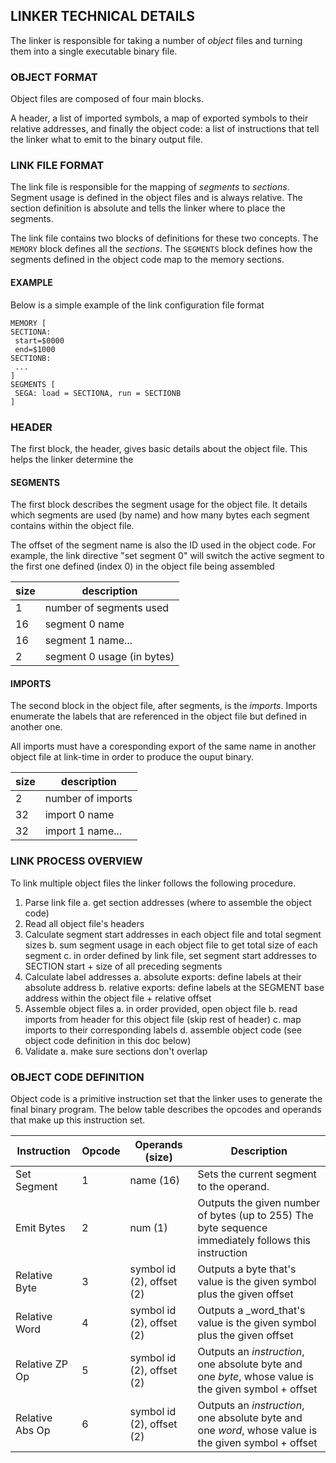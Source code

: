 ## LINKER TECHNICAL DETAILS

The linker is responsible for taking a number of _object_ files and turning them into a
single executable binary file.

### OBJECT FORMAT
Object files are composed of four main blocks.

A header, a list of imported symbols, a map of exported symbols to their relative
addresses, and finally the object code: a list of instructions that tell the linker
what to emit to the binary output file.

### LINK FILE FORMAT
The link file is responsible for the mapping of _segments_ to _sections_.
Segment usage is defined in the object files and is always relative.  The section
definition is absolute and tells the linker where to place the segments.

The link file contains two blocks of definitions for these two concepts.
The `MEMORY` block defines all the _sections_.
The `SEGMENTS` block defines how the segments defined in the object code map to the memory sections.

#### EXAMPLE
Below is a simple example of the link configuration file format

```
MEMORY [
SECTIONA:
 start=$0000
 end=$1000
SECTIONB:
 ...
]
SEGMENTS [
 SEGA: load = SECTIONA, run = SECTIONB
]
```

### HEADER
The first block, the header, gives basic details about the object file.  This helps the
linker determine the

#### SEGMENTS
The first block describes the segment usage for the object file.  It details which segments
are used (by name) and how many bytes each segment contains within the object file.

The offset of the segment name is also the ID used in the object code.  For example, the
link directive "set segment 0" will switch the active segment to the first one defined (index 0) in
the object file being assembled

| size |  description
|------|---------------------------------------------------------
|   1  | number of segments used
|  16  | segment 0 name
|  16  | segment 1 name...
|   2  | segment 0 usage (in bytes)

#### IMPORTS
The second block in the object file, after segments, is the _imports_.
Imports enumerate the labels that are referenced in the object file but defined in another
one.

All imports must have a coresponding export of the same name in another
object file at link-time in order to produce the ouput binary.

| size | description
|------|---------------------------------------
|  2   | number of imports
|  32  | import 0 name
|  32  | import 1 name...

### LINK PROCESS OVERVIEW
To link multiple object files the linker follows the following procedure.

1. Parse link file
  a. get section addresses (where to assemble the object code)
2. Read all object file's headers
3. Calculate segment start addresses in each object file and total segment sizes
  b. sum segment usage in each object file to get total size of each segment
  c. in order defined by link file, set segment start addresses to SECTION start + size of all
     preceding segments
4. Calculate label addresses
  a. absolute exports: define labels at their absolute address
  b. relative exports: define labels at the SEGMENT base address within the object file + relative offset
5. Assemble object files
  a. in order provided, open object file
  b. read imports from header for this object file (skip rest of header)
  c. map imports to their corresponding labels
  d. assemble object code (see object code definition in this doc below)
6. Validate
  a. make sure sections don't overlap

### OBJECT CODE DEFINITION
Object code is a primitive instruction set that the linker uses to generate
the final binary program.  The below table describes the opcodes and operands that make up
this instruction set.

|  Instruction   |Opcode| Operands (size)             | Description
|----------------|------|-----------------------------|------------------------------------------------------------------------------------------------------|
| Set Segment    |  1   | name (16)                   | Sets the current segment to the operand.                                                             |
| Emit Bytes     |  2   | num (1)                     | Outputs the given number of bytes (up to 255) The byte sequence immediately follows this instruction |
| Relative Byte  |  3   | symbol id (2), offset (2)   | Outputs a byte that's value is the given symbol plus the given offset                                |
| Relative Word  |  4   | symbol id (2), offset (2)   | Outputs a _word_that's value is the given symbol plus the given offset                               |
| Relative ZP Op |  5   | symbol id (2), offset (2)   | Outputs an _instruction_, one absolute byte and one _byte_, whose value is the given symbol + offset |
| Relative Abs Op|  6   | symbol id (2), offset (2)   | Outputs an _instruction_, one absolute byte and one _word_, whose value is the given symbol + offset |
